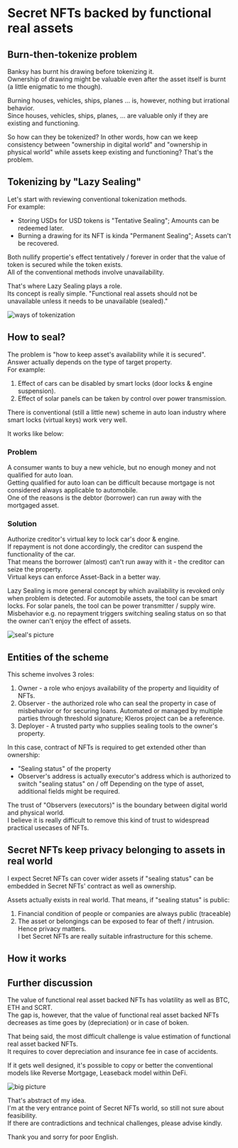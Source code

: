 # Secret NFTs backed by functional real assets

## Burn-then-tokenize problem
Banksy has burnt his drawing before tokenizing it.  
Ownership of drawing might be valuable even after the asset itself is burnt (a little enigmatic to me though).

Burning houses, vehicles, ships, planes ... is, however, nothing but irrational behavior.  
Since houses, vehicles, ships, planes, ... are valuable only if they are existing and functioning.  

So how can they be tokenized?
In other words, how can we keep consistency between "ownership in digital world" and "ownership in physical world" while assets keep existing and functioning?
That's the problem.

## Tokenizing by "Lazy Sealing"
Let's start with reviewing conventional tokenization methods.  
For example:
* Storing USDs for USD tokens is "Tentative Sealing"; Amounts can be redeemed later.
* Burning a drawing for its NFT is kinda "Permanent Sealing"; Assets can't be recovered.

Both nullify propertie's effect tentatively / forever in order that the value of token is secured while the token exists.  
All of the conventional methods involve unavailability.  

That's where Lazy Sealing plays a role.  
Its concept is really simple.
"Functional real assets should not be unavailable unless it needs to be unavailable (sealed)."

![ways of tokenization](https://github.com/jangsa/share/blob/master/SecretNFTs/LazySealing/img/comparison_w.png "ways of tokenization")

## How to seal?
The problem is "how to keep asset's availability while it is secured".  
Answer actually depends on the type of target property.  
For example:
1. Effect of cars can be disabled by smart locks (door locks & engine suspension).
1. Effect of solar panels can be taken by control over power transmission.

There is conventional (still a little new) scheme in auto loan industry where smart locks (virtual keys) work very well.

It works like below:
### Problem
A consumer wants to buy a new vehicle, but no enough money and not qualified for auto loan.  
Getting qualified for auto loan can be difficult because mortgage is not considered always applicable to automobile.  
One of the reasons is the debtor (borrower) can run away with the mortgaged asset.  
### Solution
Authorize creditor's virtual key to lock car's door & engine.  
If repayment is not done accordingly, the creditor can suspend the functionality of the car.  
That means the borrower (almost) can't run away with it - the creditor can seize the property.  
Virtual keys can enforce Asset-Back in a better way.

Lazy Sealing is more general concept by which availability is revoked only when problem is detected.
For automobile assets, the tool can be smart locks.
For solar panels, the tool can be power transmitter / supply wire.
Misbehavior e.g. no repayment triggers switching sealing status on so that the owner can't enjoy the effect of assets.

![seal's picture](https://www.ecomare.nl/wp-content/uploads/2017/04/ill-gewone-zeehond-2010-10sw.jpg "seal")

## Entities of the scheme
This scheme involves 3 roles:
1. Owner - a role who enjoys availability of the property and liquidity of NFTs.
1. Observer - the authorized role who can seal the property in case of misbehavior or for securing loans. Automated or managed by multiple parties through threshold signature; Kleros project can be a reference.
1. Deployer - A trusted party who supplies sealing tools to the owner's property.

In this case, contract of NFTs is required to get extended other than ownership:
* "Sealing status" of the property
* Observer's address is actually executor's address which is authorized to switch "sealing status" on / off
Depending on the type of asset, additional fields might be required.  

The trust of "Observers (executors)" is the boundary between digital world and physical world.  
I believe it is really difficult to remove this kind of trust to widespread practical usecases of NFTs.  

## Secret NFTs keep privacy belonging to assets in real world
I expect Secret NFTs can cover wider assets if "sealing status" can be embedded in Secret NFTs' contract as well as ownership.  

Assets actually exists in real world. That means, if "sealing status" is public:
1. Financial condition of people or companies are always public (traceable)  
1. The asset or belongings can be exposed to fear of theft / intrusion.  
Hence privacy matters.  
I bet Secret NFTs are really suitable infrastructure for this scheme.

## How it works


## Further discussion
The value of functional real asset backed NFTs has volatility as well as BTC, ETH and SCRT.  
The gap is, however, that the value of functional real asset backed NFTs decreases as time goes by (depreciation) or in case of boken.

That being said, the most difficult challenge is value estimation of functional real asset backed NFTs.  
It requires to cover depreciation and insurance fee in case of accidents.

If it gets well designed, it's possible to copy or better the conventional models like Reverse Mortgage, Leaseback model within DeFi.

![big picture](https://github.com/jangsa/share/blob/master/SecretNFTs/LazySealing/img/overall_w.png "big picture")

That's abstract of my idea.  
I'm at the very entrance point of Secret NFTs world, so still not sure about feasibility.  
If there are contradictions and technical challenges, please advise kindly.

Thank you and sorry for poor English.
